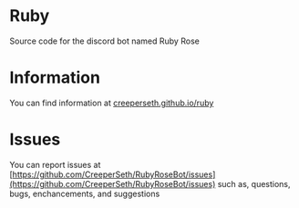 # Ruby
Source code for the discord bot named Ruby Rose

# Information
You can find information at [creeperseth.github.io/ruby](https://creeperseth.github.io/ruby)

# Issues
You can report issues at [https://github.com/CreeperSeth/RubyRoseBot/issues](https://github.com/CreeperSeth/RubyRoseBot/issues) such as, questions, bugs, enchancements, and suggestions
